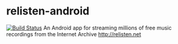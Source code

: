 # relisten-android
[![Build Status](https://travis-ci.org/swbain/relisten-android.svg?branch=master)](https://travis-ci.org/swbain/relisten-android)
An Android app for streaming millions of free music recordings from the Internet Archive http://relisten.net
